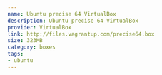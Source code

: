 ```yaml
---
name: Ubuntu precise 64 VirtualBox
description: Ubuntu precise 64 VirtualBox
provider: VirtualBox
link: http://files.vagrantup.com/precise64.box
size: 323MB
category: boxes
tags:
- ubuntu
---
```

